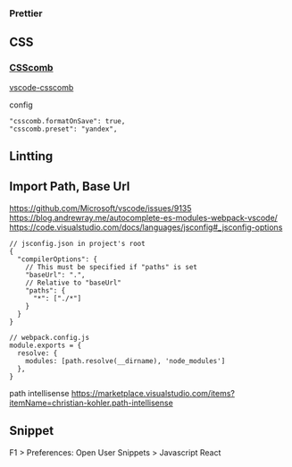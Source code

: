 ### Prettier



## CSS 

### [CSScomb](http://csscomb.com/)

[vscode-csscomb](https://github.com/mrmlnc/vscode-csscomb)

config 

```
"csscomb.formatOnSave": true,
"csscomb.preset": "yandex",
```  

## Lintting


## Import Path, Base Url
https://github.com/Microsoft/vscode/issues/9135
https://blog.andrewray.me/autocomplete-es-modules-webpack-vscode/
https://code.visualstudio.com/docs/languages/jsconfig#_jsconfig-options

```
// jsconfig.json in project's root
{
  "compilerOptions": {
    // This must be specified if "paths" is set
    "baseUrl": ".",
    // Relative to "baseUrl"
    "paths": {
      "*": ["./*"]
    }
  }
}
```

```
// webpack.config.js
module.exports = {
  resolve: {
    modules: [path.resolve(__dirname), 'node_modules']
  },
}
```

path intellisense
https://marketplace.visualstudio.com/items?itemName=christian-kohler.path-intellisense


## Snippet

F1 > Preferences: Open User Snippets > Javascript React


